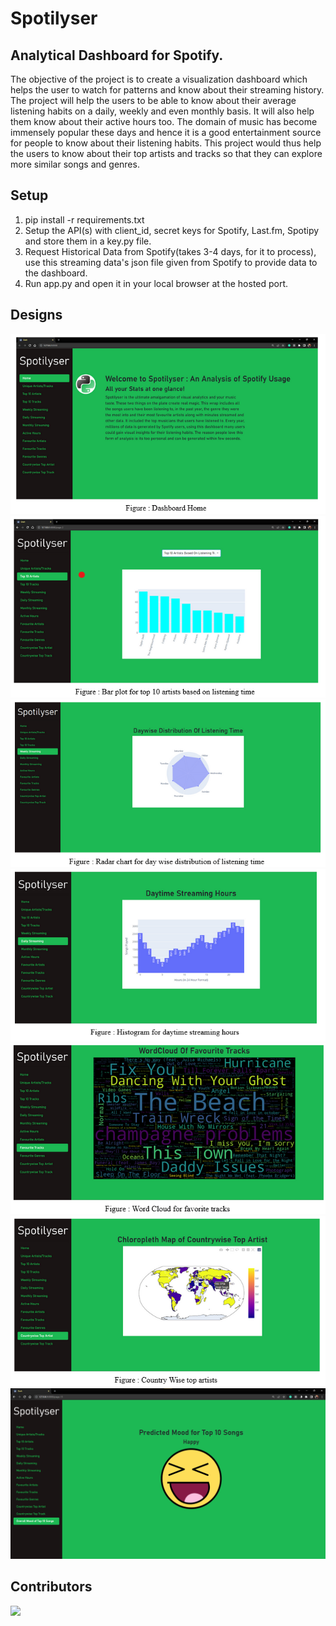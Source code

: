 # Spotilyser

## Analytical Dashboard for Spotify.

<p>The objective of the project is to create a visualization dashboard which helps the user to watch for patterns and know about their streaming history. The project will help the users to be able to know about their average listening habits on a daily, weekly and even monthly basis. It will also help them know about their active hours too. The domain of music has become immensely popular these days and hence it is a good entertainment source for people to know about their listening habits. This project would thus help the users to know about their top artists and tracks so that they can explore more similar songs and genres.</p>

## Setup

1. pip install -r requirements.txt
2. Setup the API(s) with client_id, secret keys for Spotify, Last.fm, Spotipy and store them in a key.py file.
3. Request Historical Data from Spotify(takes 3-4 days, for it to process), use this streaming data's json file given from Spotify to provide data to the dashboard.
4. Run app.py and open it in your local browser at the hosted port.

## Designs

<p align="center">
  <img  src="img/1.png">
  <img  src="img/2.png">
  <img  src="img/3.png">
  <img  src="img/4.png">
  <img  src="img/5.png">
  <img  src="img/6.png">
  <img  src="img/7.png">
</p>

## Contributors

<a href="https://github.com/avats101/Spotilyser/graphs/contributors">
  <img src="https://contrib.rocks/image?repo=avats101/Spotilyser" />
</a>
